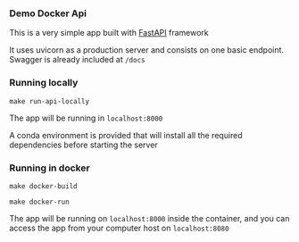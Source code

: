 ### Demo Docker Api
This is a very simple app built with [FastAPI](https://fastapi.tiangolo.com/) framework

It uses uvicorn as a production server and consists on one basic endpoint.
Swagger is already included at `/docs`

### Running locally
`make run-api-locally`

The app will be running in `localhost:8000`

A conda environment is provided that will install all the required dependencies before starting the server

### Running in docker 
`make docker-build`

`make docker-run`

The app will be running on `localhost:8000` inside the container, and you can access the app from your computer host on
`localhost:8080`
